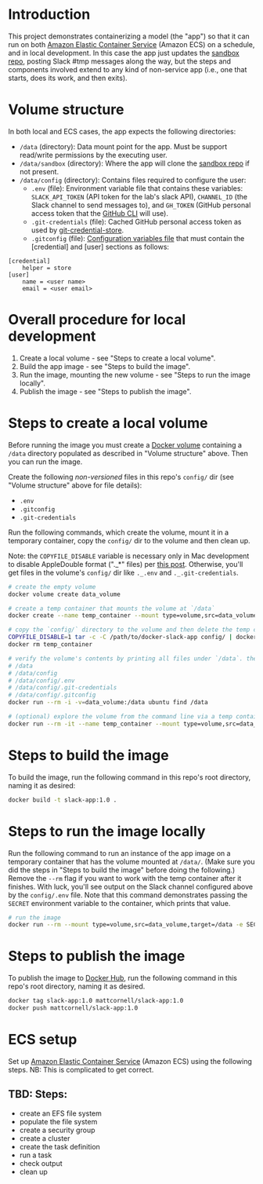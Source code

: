# Introduction

This project demonstrates containerizing a model (the "app") so that it can run on both [Amazon Elastic Container Service](https://aws.amazon.com/ecs/) (Amazon ECS) on a schedule, and in local development. In this case the app just updates the [sandbox repo](https://github.com/reichlabmachine/sandbox), posting Slack #tmp messages along the way, but the steps and components involved extend to any kind of non-service app (i.e., one that starts, does its work, and then exits).

# Volume structure

In both local and ECS cases, the app expects the following directories:

- `/data` (directory): Data mount point for the app. Must be support read/write permissions by the executing user.
- `/data/sandbox` (directory): Where the app will clone the [sandbox repo](https://github.com/reichlabmachine/sandbox) if not present.
- `/data/config` (directory): Contains files required to configure the user:
    - `.env` (file): Environment variable file that contains these variables: `SLACK_API_TOKEN` (API token for the lab's slack API), `CHANNEL_ID` (the Slack channel to send messages to), and `GH_TOKEN` (GitHub personal access token that the [GitHub CLI](https://cli.github.com/) will use).
    - `.git-credentials` (file): Cached GitHub personal access token as used by [git-credential-store](https://git-scm.com/docs/git-credential-store).
    - `.gitconfig` (file): [Configuration variables file](https://git-scm.com/docs/git-config#_configuration_file) that must contain the [credential] and [user] sections as follows:

```
[credential]
    helper = store
[user]
    name = <user name>
    email = <user email>
```

# Overall procedure for local development

1. Create a local volume - see "Steps to create a local volume".
1. Build the app image - see "Steps to build the image".
1. Run the image, mounting the new volume - see "Steps to run the image locally".
1. Publish the image - see "Steps to publish the image".

# Steps to create a local volume

Before running the image you must create a [Docker volume](https://docs.docker.com/storage/volumes/) containing a `/data` directory populated as described in "Volume structure" above. Then you can run the image.

Create the following _non-versioned_ files in this repo's `config/` dir (see "Volume structure" above for file details):

- `.env`
- `.gitconfig`
- `.git-credentials`

Run the following commands, which create the volume, mount it in a temporary container, copy the `config/` dir to the volume and then clean up.

Note: the `COPYFILE_DISABLE` variable is necessary only in Mac development to disable AppleDouble format ("._*" files) per [this post](https://superuser.com/questions/61185/why-do-i-get-files-like-foo-in-my-tarball-on-os-x). Otherwise, you'll get files in the volume's `config/` dir like `._.env` and `._.git-credentials`.

```bash
# create the empty volume
docker volume create data_volume

# create a temp container that mounts the volume at `/data`
docker create --name temp_container --mount type=volume,src=data_volume,target=/data ubuntu

# copy the `config/` directory to the volume and then delete the temp container. substitute your repo's root directory for the placeholder shown
COPYFILE_DISABLE=1 tar -c -C /path/to/docker-slack-app config/ | docker cp - temp_container:/data
docker rm temp_container

# verify the volume's contents by printing all files under `/data`. the output should look like this:
# /data
# /data/config
# /data/config/.env
# /data/config/.git-credentials
# /data/config/.gitconfig
docker run --rm -i -v=data_volume:/data ubuntu find /data

# (optional) explore the volume from the command line via a temp container
docker run --rm -it --name temp_container --mount type=volume,src=data_volume,target=/data ubuntu /bin/bash
```

# Steps to build the image

To build the image, run the following command in this repo's root directory, naming it as desired:

```bash
docker build -t slack-app:1.0 .
```

# Steps to run the image locally

Run the following command to run an instance of the app image on a temporary container that has the volume mounted at `/data/`. (Make sure you did the steps in "Steps to build the image" before doing the following.) Remove the `--rm` flag if you want to work with the temp container after it finishes. With luck, you'll see output on the Slack channel configured above by the `config/.env` file. Note that this command demonstrates passing the `SECRET` environment variable to the container, which prints that value.

```bash
# run the image
docker run --rm --mount type=volume,src=data_volume,target=/data -e SECRET='shh!' slack-app:1.0
```

# Steps to publish the image

To publish the image to [Docker Hub](https://hub.docker.com/), run the following command in this repo's root directory, naming it as desired.

```bash
docker tag slack-app:1.0 mattcornell/slack-app:1.0
docker push mattcornell/slack-app:1.0
```

# ECS setup

Set up [Amazon Elastic Container Service](https://aws.amazon.com/ecs/) (Amazon ECS) using the following steps. NB: This is complicated to get correct.

## TBD: Steps:

- create an EFS file system
- populate the file system
- create a security group
- create a cluster
- create the task definition
- run a task
- check output
- clean up
